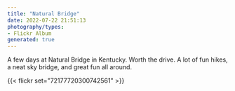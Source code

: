 ```yaml
---
title: "Natural Bridge"
date: 2022-07-22 21:51:13
photography/types:
- Flickr Album
generated: true
---
```

A few days at Natural Bridge in Kentucky. Worth the drive. A lot of fun hikes, a neat sky bridge, and great fun all around.

{{< flickr set="72177720300742561" >}}

<!--more-->